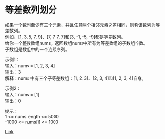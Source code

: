 <h1>等差数列划分</h1>

如果一个数列至少有三个元素，并且任意两个相邻元素之差相同，则称该数列为等差数列。</br>
例如，[1, 3, 5, 7, 9]、[7, 7, 7, 7]和[3, -1, -5, -9]都是等差数列。</br>
给你一个整数数组nums，返回数组nums中所有为等差数组的子数组个数。</br>
子数组是数组中的一个连续序列。</br>

示例1：</br>
输入：nums = [1, 2, 3, 4]</br>
输出：3</br>
解释：nums 中有三个子等差数组：[1, 2, 3]、[2, 3, 4]和[1, 2, 3, 4]自身。</br>

示例2：</br>
输入：nums = [1]</br>
输出：0</br>

提示：</br>
1 <= nums.length <= 5000</br>
-1000 <= nums[i] <= 1000</br>

[Link](https://leetcode-cn.com/problems/arithmetic-slices/)